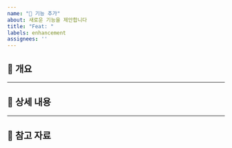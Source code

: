 ```yaml
---
name: "🚀 기능 추가"
about: 새로운 기능을 제안합니다
title: "Feat: "
labels: enhancement
assignees: ''
---
```


## 📌 개요
<!-- 추가하고자 하는 기능에 대한 간단한 설명 -->

---

## 📝 상세 내용
<!-- 기능 동작 방식, 처리 로직, 화면 구성 등 구체적으로 작성 -->

---

## 📎 참고 자료
<!-- 관련 문서, 레퍼런스, 디자인 시안 등 -->
